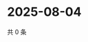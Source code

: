 # 2025-08-04

共 0 条

<!-- BEGIN ZHIHUVIDEO -->
<!-- 最后更新时间 Mon Aug 04 2025 16:18:53 GMT+0800 (China Standard Time) -->

<!-- END ZHIHUVIDEO -->
